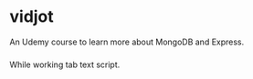 # vidjot
An Udemy course to learn more about MongoDB and Express.

###
While working tab text script.

